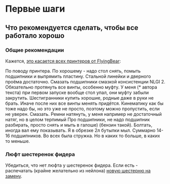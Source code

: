 # Первые шаги

## Что рекомендуется сделать, чтобы все работало хорошо


### Общие рекомендации
Кажется, [это касается всех принтеров от FlyingBear](https://t.me/fbg5_waiters/116978):

По поводу принтера. По хорошему - надо стол снять, помыть подшипники и выпрямить пластину. Стальной линейки и дверного проёма достаточно. Смазать подшипники смазкой консистенции NLGI 2. Обязательно протянуть все винты, особенно муфту. У меня (* автора текста) при первом запуске вообще стол упал, они муфту забыли закрутить. Шестигранники купить хорошие, родные даже в руки не брать. Иначе после них все винты менять придётся. Кинематику как бы тоже надо бы, но это уже не просто, поэтому можно пропустить, если не уверен. Смазать. Ремни натянуть, у меня например не достаточный натяг, но в целом терпимый
Про подшипники, не надо подшипник разбирать, просто снять и мыть в галоше) (бензин такой). Болтать, иногда вал ему показывать. Я в обрезке 2л бутылки мыл. Суммарно 14-16 подшипников. Во всех была стружка. Но в каких то больше, в каких то меньше.

### Люфт шестеренок фидера
Убедиться, что нет люфта у шестеренок фидера. Если есть - распечатать (крайне желательно из нейлона) [новую шестерню на замену](https://www.thingiverse.com/thing:5492860).

